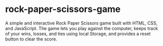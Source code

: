# rock-paper-scissors-game
A simple and interactive Rock Paper Scissors game built with HTML, CSS, and JavaScript. The game lets you play against the computer, keeps track of your wins, losses, and ties using local Storage, and provides a reset button to clear the score.
